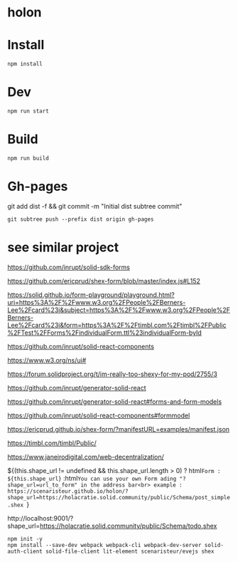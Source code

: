 # holon



# Install
```
npm install
```
# Dev
```
npm run start
```
# Build
```
npm run build
```
# Gh-pages

git add dist -f && git commit -m "Initial dist subtree commit"
```
git subtree push --prefix dist origin gh-pages
```

# see similar project
https://github.com/inrupt/solid-sdk-forms

https://github.com/ericprud/shex-form/blob/master/index.js#L152

https://solid.github.io/form-playground/playground.html?uri=https%3A%2F%2Fwww.w3.org%2FPeople%2FBerners-Lee%2Fcard%23i&subject=https%3A%2F%2Fwww.w3.org%2FPeople%2FBerners-Lee%2Fcard%23i&form=https%3A%2F%2Ftimbl.com%2Ftimbl%2FPublic%2FTest%2FForms%2FindividualForm.ttl%23individualForm-byId

https://github.com/inrupt/solid-react-components

https://www.w3.org/ns/ui#

https://forum.solidproject.org/t/im-really-too-shexy-for-my-pod/2755/3

https://github.com/inrupt/generator-solid-react

https://github.com/inrupt/generator-solid-react#forms-and-form-models

https://github.com/inrupt/solid-react-components#formmodel

https://ericprud.github.io/shex-form/?manifestURL=examples/manifest.json

https://timbl.com/timbl/Public/

https://www.janeirodigital.com/web-decentralization/

${(this.shape_url != undefined && this.shape_url.length > 0) ?
  html`Form : ${this.shape_url}`
  :html`You can use your own Form ading "?shape_url=url_to_form" in the address bar<br>
  example :
  https://scenaristeur.github.io/holon/?shape_url=https://holacratie.solid.community/public/Schema/post_simple.shex
  `}

  http://localhost:9001/?shape_url=https://holacratie.solid.community/public/Schema/todo.shex












```
npm init -y
npm install --save-dev webpack webpack-cli webpack-dev-server solid-auth-client solid-file-client lit-element scenaristeur/evejs shex
```
